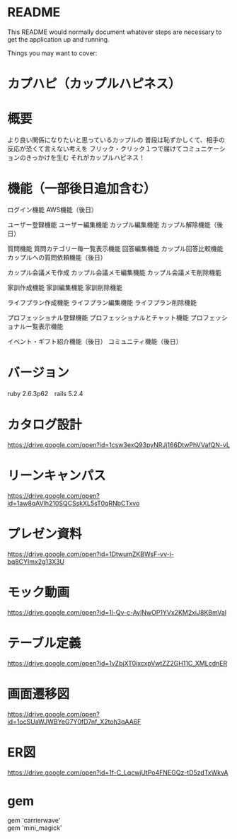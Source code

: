 # README

This README would normally document whatever steps are necessary to get the
application up and running.

Things you may want to cover:

# カプハピ（カップルハピネス）

# 概要
より良い関係になりたいと思っているカップルの
普段は恥ずかしくて、相手の反応が恐くて言えない考えを
フリック・クリック１つで届けてコミュニケーションのきっかけを生む
それがカップルハピネス！

# 機能（一部後日追加含む）
ログイン機能
AWS機能（後日）

ユーザー登録機能
ユーザー編集機能
カップル編集機能
カップル解除機能（後日）

質問機能
質問カテゴリー毎一覧表示機能
回答編集機能
カップル回答比較機能
カップルへの質問依頼機能（後日）

カップル会議メモ作成
カップル会議メモ編集機能
カップル会議メモ削除機能

家訓作成機能
家訓編集機能
家訓削除機能

ライフプラン作成機能
ライフプラン編集機能
ライフプラン削除機能

プロフェッショナル登録機能
プロフェッショナルとチャット機能
プロフェッショナル一覧表示機能

イベント・ギフト紹介機能（後日）
コミュニティ機能（後日）

# バージョン
ruby 2.6.3p62　rails 5.2.4　

# カタログ設計
https://drive.google.com/open?id=1csw3exQ93pyNRJj166DtwPhVVafQN-vL

# リーンキャンパス
https://drive.google.com/open?id=1aw8qAVlh210SQCSskXL5sT0qRNbCTxvo

# プレゼン資料
https://drive.google.com/open?id=1DtwumZKBWsF-vv-i-bq8CYImx2g13X3U

# モック動画
https://drive.google.com/open?id=1l-Qv-c-AylNwOP1YVx2KM2xiJ8KBmVaI

# テーブル定義
https://drive.google.com/open?id=1vZbjXT0ixcxpVwtZZ2GH11C_XMLcdnER

# 画面遷移図
https://drive.google.com/open?id=1ocSUaWJWBYeG7Y0fD7nf_X2toh3qAA6F

# ER図
https://drive.google.com/open?id=1f-C_LqcwjUtPo4FNEGQz-tD5zdTxWkvA

# gem
gem 'carrierwave'<br>
gem 'mini_magick'
